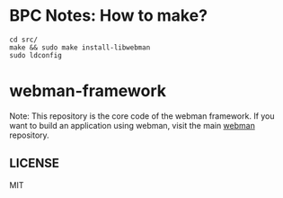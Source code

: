 # BPC Notes: How to make?

```shell
cd src/
make && sudo make install-libwebman
sudo ldconfig
```

# webman-framework

Note: This repository is the core code of the webman framework. If you want to build an application using webman, visit the main [webman](https://github.com/walkor/webman) repository.

## LICENSE
MIT
